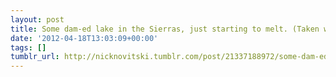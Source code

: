 ```yaml
---
layout: post
title: Some dam-ed lake in the Sierras, just starting to melt. (Taken with instagram)
date: '2012-04-18T13:03:09+00:00'
tags: []
tumblr_url: http://nicknovitski.tumblr.com/post/21337188972/some-dam-ed-lake-in-the-sierras-just-starting-to
---
```

